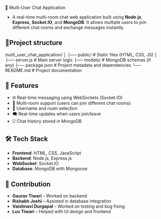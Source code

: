 💬 Multi-User Chat Application

- A real-time multi-room chat web application built using **Node.js**, **Express**, **Socket.IO**, and **MongoDB**. It allows multiple users to join different chat rooms and exchange messages instantly.

## 📁Project structure

multi_user_chat_application/
│
├── public/              # Static files (HTML, CSS, JS)
│
├── server.js            # Main server logic
├── models/              # MongoDB schemas (if any)
├── package.json         # Project metadata and dependencies
└── README.md            # Project documentation

## 🚀 Features

- 🌐 Real-time messaging using WebSockets (Socket.IO)
- 👥 Multi-room support (users can join different chat rooms)
- 🧾 Username and room selection
- 🗨️ Real-time updates when users join/leave
- 🗄️ Chat history stored in MongoDB

## 🛠️ Tech Stack

- **Frontend**: HTML, CSS, JavaScript
- **Backend**: Node.js, Express.js
- **WebSocket**: Socket.IO
- **Database**: MongoDB with Mongoose

## 🤝 Contribution

- **Gaurav Tiwari** – Worked on backend
- **Rishabh Joshi** – Assisted in database integration
- **Vaishnavi Durgapal** – Worked on testing and bug fixing
- **Luv Tiwari** – Helped with UI design and frontend
